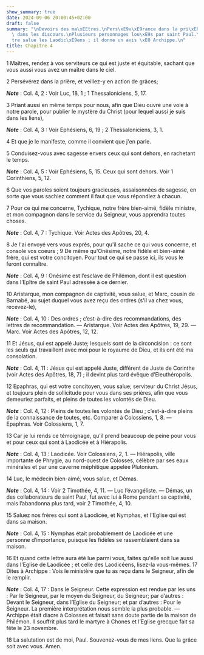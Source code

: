 ```yaml
---
show_summary: true
date: 2024-09-06 20:00:45+02:00
draft: false
summary: "\nDevoirs des ma\xEEtres.\nPers\xE9v\xE9rance dans la pri\xE8re.\nSagesse\
  \ dans les discours.\nPlusieurs personnages lou\xE9s par saint Paul.\nL\u2019Ap\xF4\
  tre salue les Laodic\xE9ens ; il donne un avis \xE0 Archippe.\n"
title: Chapitre 4
---
```





1 Maîtres, rendez à vos serviteurs ce qui est juste et équitable, sachant que vous aussi vous avez un maître dans le ciel.


2 Persévérez dans la prière, et veillez-y en action de grâces;

***Note*** :  Col. 4, 2 : Voir Luc, 18, 1 ; 1 Thessaloniciens, 5, 17.

3 Priant aussi en même temps pour nous, afin que Dieu ouvre une voie à notre parole, pour publier le mystère du Christ (pour lequel aussi je suis dans les liens),

***Note*** :  Col. 4, 3 : Voir Ephésiens, 6, 19 ; 2 Thessaloniciens, 3, 1.

4 Et que je le manifeste, comme il convient que j'en parle.


5 Conduisez-vous avec sagesse envers ceux qui sont dehors, en rachetant le temps.

***Note*** :  Col. 4, 5 : Voir Ephésiens, 5, 15. Ceux qui sont dehors. Voir 1 Corinthiens, 5, 12.

6 Que vos paroles soient toujours gracieuses, assaisonnées de sagesse, en sorte que vous sachiez comment il faut que vous répondiez à chacun.


7 Pour ce qui me concerne, Tychique, notre frère bien-aimé, fidèle ministre, et mon compagnon dans le service du Seigneur, vous apprendra toutes choses.

***Note*** :  Col. 4, 7 : Tychique. Voir Actes des Apôtres, 20, 4.

8 Je l'ai envoyé vers vous exprès, pour qu'il sache ce qui vous concerne, et console vos coeurs ; 9 De même qu'Onésime, notre fidèle et bien-aimé frère, qui est votre concitoyen. Pour tout ce qui se passe ici, ils vous le feront connaître.

***Note*** :  Col. 4, 9 : Onésime est l’esclave de Philémon, dont il est question dans l’Epître de saint Paul adressée à ce dernier.


10 Aristarque, mon compagnon de captivité, vous salue, et Marc, cousin de Barnabé, au sujet duquel vous avez reçu des ordres (s'il va chez vous, recevez-le),

***Note*** :  Col. 4, 10 : Des ordres ; c’est-à-dire des recommandations, des lettres de recommandation. ― Aristarque. Voir Actes des Apôtres, 19, 29. ― Marc. Voir Actes des Apôtres, 12, 12.

11 Et Jésus, qui est appelé Juste; lesquels sont de la circoncision : ce sont les seuls qui travaillent avec moi pour le royaume de Dieu, et ils ont été ma consolation.

***Note*** :  Col. 4, 11 : Jésus qui est appelé Juste, différent de Juste de Corinthe (voir Actes des Apôtres, 18, 7) ; il devint plus tard évêque d’Eleuthéropolis.

12 Epaphras, qui est votre concitoyen, vous salue; serviteur du Christ Jésus, et toujours plein de sollicitude pour vous dans ses prières, afin que vous demeuriez parfaits, et pleins de toutes les volontés de Dieu.

***Note*** :  Col. 4, 12 : Pleins de toutes les volontés de Dieu ; c’est-à-dire pleins de la connaissance de toutes, etc. Comparer à Colossiens, 1, 8. ― Epaphras. Voir Colossiens, 1, 7.

13 Car je lui rends ce témoignage, qu'il prend beaucoup de peine pour vous et pour ceux qui sont à Laodicée et à Hiérapolis.

***Note*** :  Col. 4, 13 : Laodicée. Voir Colossiens, 2, 1. ― Hiérapolis, ville importante de Phrygie, au nord-ouest de Colosses, célèbre par ses eaux minérales et par une caverne méphitique appelée Plutonium.

14 Luc, le médecin bien-aimé, vous salue, et Démas.

***Note*** :  Col. 4, 14 : Voir 2 Timothée, 4, 11. ― Luc l’évangéliste. ― Démas, un des collaborateurs de saint Paul, fut avec lui à Rome pendant sa captivité, mais l’abandonna plus tard, voir 2 Timothée, 4, 10.


15 Saluez nos frères qui sont à Laodicée, et Nymphas, et l'Eglise qui est dans sa maison.

***Note*** :  Col. 4, 15 : Nymphas était probablement de Laodicée et une personne d’importance, puisque les fidèles se rassemblaient dans sa maison.


16 Et quand cette lettre aura été lue parmi vous, faites qu'elle soit lue aussi dans l'Eglise de Laodicée ; et celle des Laodicéens, lisez-la vous-mêmes. 17 Dites à Archippe : Vois le ministère que tu as reçu dans le Seigneur, afin de le remplir.

***Note*** :  Col. 4, 17 : Dans le Seigneur. Cette expression est rendue par les uns : Par le Seigneur, par le moyen du Seigneur, du Seigneur; par d’autres : Devant le Seigneur, dans l’Eglise du Seigneur; et par d’autres : Pour le Seigneur. La première interprétation nous semble la plus probable. ― Archippe était diacre à Colosses et faisait sans doute partie de la maison de Philémon. Il souffrit plus tard le martyre à Chones et l’Eglise grecque fait sa fête le 23 novembre.


18 La salutation est de moi, Paul. Souvenez-vous de mes liens. Que la grâce soit avec vous. Amen.
